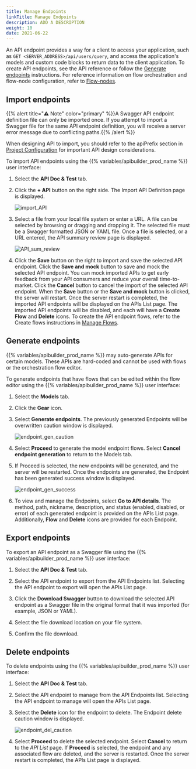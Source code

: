 ```yaml
---
title: Manage Endpoints
linkTitle: Manage Endpoints
description: ADD A DESCRIPTION
weight: 10
date: 2021-06-22
---
```


An API endpoint provides a way for a client to access your application, such as `GET <SERVER_ADDRESS>/api/users/query`, and access the application's models and custom code blocks to return data to the client application. To create API endpoints, see the API reference or follow the [Generate endpoints](#generate-endpoints) instructions. For reference information on flow orchestration and flow-node configuration, refer to [Flow-nodes](/docs/developer_guide/flows/flow-nodes/).

## Import endpoints

{{% alert title="⚠️ Note" color="primary" %}}A Swagger API endpoint definition file can only be imported once. If you attempt to import a Swagger file for the same API endpoint definition, you will receive a server error message due to conflicting paths.{{% /alert %}}

When designing API to import, you should refer to the apiPrefix section in [Project Configuration](/docs/developer_guide/project/configuration/project_configuration/#apiprefix) for important API design considerations.

To import API endpoints using the {{% variables/apibuilder_prod_name %}} user interface:

1. Select the **API Doc & Test** tab.

2. Click the **\+ API** button on the right side. The Import API Definition page is displayed.

    ![import_API](/Images/import_api.png)
3. Select a file from your local file system or enter a URL. A file can be selected by browsing or dragging and dropping it. The selected file must be a Swagger formatted JSON or YAML file. Once a file is selected, or a URL entered, the API summary review page is displayed.

    ![API_sum_review](/Images/api_sum_review.png)
4. Click the **Save** button on the right to import and save the selected API endpoint. Click the **Save and mock** button to save and mock the selected API endpoint. You can mock imported APIs to get early feedback from your API consumers and reduce your overall time-to-market. Click the **Cancel** button to cancel the import of the selected API endpoint. When the **Save** button or the **Save and mock** button is clicked, the server will restart. Once the server restart is completed, the imported API endpoints will be displayed on the APIs List page. The imported API endpoints will be disabled, and each will have a **Create Flow** and **Delete** icons. To create the API endpoint flows, refer to the Create flows instructions in [Manage Flows](/docs/developer_guide/flows/manage_flows/).

## Generate endpoints

{{% variables/apibuilder_prod_name %}} may auto-generate APIs for certain models. These APIs are hard-coded and cannot be used with flows or the orchestration flow editor.

To generate endpoints that have flows that can be edited within the flow editor using the {{% variables/apibuilder_prod_name %}} user interface:

1. Select the **Models** tab.

2. Click the **Gear** icon.

3. Select **Generate endpoints**. The previously generated Endpoints will be overwritten caution window is displayed.

    ![endpoint_gen_caution](/Images/endpoint_gen_caution.png)
4. Select **Proceed** to generate the model endpoint flows. Select **Cancel endpoint generation** to return to the Models tab.

5. If Proceed is selected, the new endpoints will be generated, and the server will be restarted. Once the endpoints are generated, the Endpoint has been generated success window is displayed.

    ![endpoint_gen_success](/Images/endpoint_gen_success.png)
6. To view and manage the Endpoints, select **Go to API details**. The method, path, nickname, description, and status (enabled, disabled, or error) of each generated endpoint is provided on the APIs List page. Additionally, **Flow** and **Delete** icons are provided for each Endpoint.

## Export endpoints

To export an API endpoint as a Swagger file using the {{% variables/apibuilder_prod_name %}} user interface:

1. Select the **API Doc &** **Test** tab.

2. Select the API endpoint to export from the API Endpoints list. Selecting the API endpoint to export will open the APIs List page.

3. Click the **Download Swagger** button to download the selected API endpoint as a Swagger file in the original format that it was imported (for example, JSON or YAML).

4. Select the file download location on your file system.

5. Confirm the file download.

## Delete endpoints

To delete endpoints using the {{% variables/apibuilder_prod_name %}} user interface:

1. Select the **API Doc &** **Test** tab.

2. Select the API endpoint to manage from the API Endpoints list. Selecting the API endpoint to manage will open the APIs List page.

3. Select the **Delete** icon for the endpoint to delete. The Endpoint delete caution window is displayed.

    ![endpoint_del_caution](/Images/55477532_endpoint_del_caution.png)
4. Select **Proceed** to delete the selected endpoint. Select **Cancel** to return to the _API List_ page. If **Proceed** is selected, the endpoint and any associated flow are deleted, and the server is restarted. Once the server restart is completed, the APIs List page is displayed.
